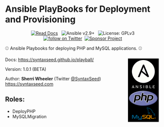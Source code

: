 # Ansible PlayBooks for Deployment and Provisioning

<div align="center">
    <a href="https://syntaxseed.github.io/playball/"><img src="https://img.shields.io/badge/Read-Docs-blue" alt="Read Docs"></a>&nbsp;&nbsp;
    <img src="https://img.shields.io/badge/Ansible-2.9+-brightgreen.svg" alt="Ansible v2.9+">&nbsp;&nbsp;
    <img src="https://img.shields.io/github/license/syntaxseed/playball?v=1" alt="License: GPLv3"><br>
    <a href="https://twitter.com/intent/follow?screen_name=syntaxseed"><img src="https://img.shields.io/twitter/follow/syntaxseed.svg?style=social&logo=twitter" alt="follow on Twitter"></a>&nbsp;&nbsp;<a href="https://syntaxseed.com/about/donate"><img src="https://img.shields.io/badge/Sponsor-Project-blue" alt="Sponsor Project" /></a>
</div>

⚾ Ansible Playbooks for deploying PHP and MySQL applications. ⚾

<img align="right" style="margin:5px;" src="docs/graphic.png">


Docs: https://syntaxseed.github.io/playball/

Version: 1.0.1 (BETA)

Author: **Sherri Wheeler** (Twitter [@SyntaxSeed](https://twitter.com/SyntaxSeed)) https://syntaxseed.com

## Roles:

* DeployPHP
* MySQLMigration
